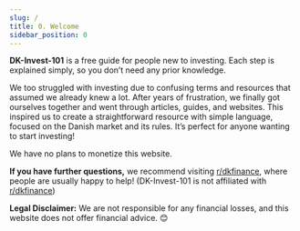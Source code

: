 ```yaml
---
slug: /
title: 0. Welcome
sidebar_position: 0
---
```


**DK-Invest-101** is a free guide for people new to investing. Each step is explained simply, so you don’t need any prior knowledge.

We too struggled with investing due to confusing terms and resources that assumed we already knew a lot. After years of frustration, we finally got ourselves together and went through articles, guides, and websites. This inspired us to create a straightforward resource with simple language, focused on the Danish market and its rules. It’s perfect for anyone wanting to start investing!

We have no plans to monetize this website.

**If you have further questions,** we recommend visiting [r/dkfinance](https://www.reddit.com/r/dkfinance/), where people are usually happy to help! (DK-Invest-101 is not affiliated with [r/dkfinance](https://www.reddit.com/r/dkfinance/))

**Legal Disclaimer:** We are not responsible for any financial losses, and this website does not offer financial advice. 😊






